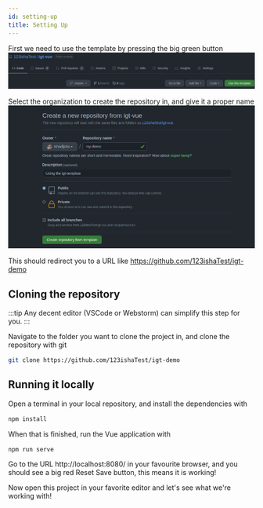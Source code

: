 ```yaml
---
id: setting-up
title: Setting Up
---
```


First we need to use the template by pressing the big green button
![](./images/use-this-template.png)

Select the organization to create the repository in, and give it a proper name
![](./images/template-setting.png)

This should redirect you to a URL like https://github.com/123ishaTest/igt-demo

## Cloning the repository
:::tip
Any decent editor (VSCode or Webstorm) can simplify this step for you.
:::

Navigate to the folder you want to clone the project in, and clone the repository with git
```bash
git clone https://github.com/123ishaTest/igt-demo
```

## Running it locally
Open a terminal in your local repository, and install the dependencies with
```bash
npm install
```
When that is finished, run the Vue application with
```bash
npm run serve
```

Go to the URL http://localhost:8080/ in your favourite browser, and you should see a big red Reset Save button, this means it is working!

Now open this project in your favorite editor and let's see what we're working with!
